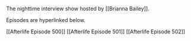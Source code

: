 The nighttime interview show hosted by [[Brianna Bailey]]. 

Episodes are hyperlinked below.

[[Afterlife Episode 500]]
[[Afterlife Episode 501]]
[[Afterlife Episode 502]]